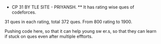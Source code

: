 * CP 31 BY TLE SITE - PRIYANSH.
** It has rating wise ques of codeforces.

31 ques in each rating, total 372 ques.
From 800 rating to 1900.

Pushing code here, so that it can help young sw er.s, so that they can learn if stuck on ques even after multiple efftorts.
